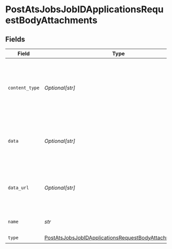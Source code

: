 # PostAtsJobsJobIDApplicationsRequestBodyAttachments


## Fields

| Field                                                                                                                                       | Type                                                                                                                                        | Required                                                                                                                                    | Description                                                                                                                                 |
| ------------------------------------------------------------------------------------------------------------------------------------------- | ------------------------------------------------------------------------------------------------------------------------------------------- | ------------------------------------------------------------------------------------------------------------------------------------------- | ------------------------------------------------------------------------------------------------------------------------------------------- |
| `content_type`                                                                                                                              | *Optional[str]*                                                                                                                             | :heavy_minus_sign:                                                                                                                          | Content/MIME type of the file (e.g., `application/pdf`). This is required if you provide `data` and optional if you provide `data_url`.     |
| `data`                                                                                                                                      | *Optional[str]*                                                                                                                             | :heavy_minus_sign:                                                                                                                          | Base64-encoded contents of the file you want to upload. You must provide either this or `data_url`.                                         |
| `data_url`                                                                                                                                  | *Optional[str]*                                                                                                                             | :heavy_minus_sign:                                                                                                                          | Publicly accessible URL to the file you want to upload. You must provide either this or `data`.                                             |
| `name`                                                                                                                                      | *str*                                                                                                                                       | :heavy_check_mark:                                                                                                                          | Name of the file you want to upload.                                                                                                        |
| `type`                                                                                                                                      | [PostAtsJobsJobIDApplicationsRequestBodyAttachmentsType](../../models/operations/postatsjobsjobidapplicationsrequestbodyattachmentstype.md) | :heavy_check_mark:                                                                                                                          | N/A                                                                                                                                         |